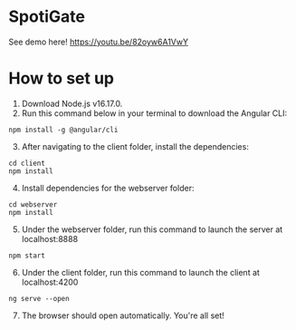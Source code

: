 # SpotiGate

See demo here!
https://youtu.be/82oyw6A1VwY

# How to set up
1. Download Node.js v16.17.0.
2. Run this command below in your terminal to download the Angular CLI:
```
npm install -g @angular/cli
```
3. After navigating to the client folder, install the dependencies:
```
cd client
npm install
```
4. Install dependencies for the webserver folder:
```
cd webserver
npm install
```
5. Under the webserver folder, run this command to launch the server at localhost:8888
```
npm start
```
6. Under the client folder, run this command to launch the client at localhost:4200
```
ng serve --open
```
7. The browser should open automatically. You're all set!
